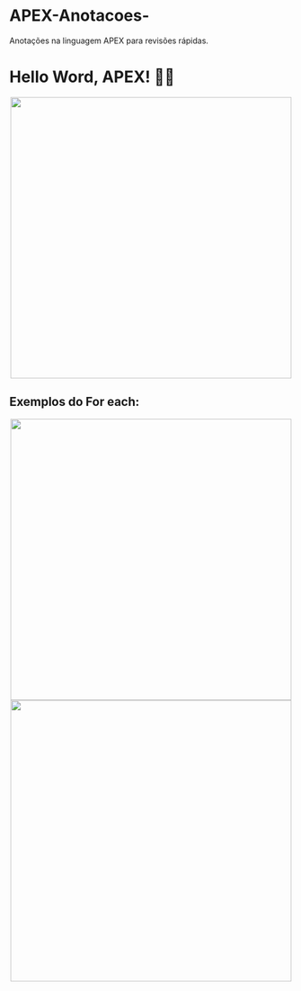 # APEX-Anotacoes-
Anotações na linguagem APEX para revisões rápidas. 
<h1> Hello Word, APEX! ✍🏼 </h1>

<div align="center">
<img src="https://user-images.githubusercontent.com/110033143/232263876-1dbf6e20-0625-4557-bedf-a3c726af9e89.jpg" width="500px" />
</div>

<h2>Exemplos do For each: </h2>
<div align="center">
<img src="https://user-images.githubusercontent.com/110033143/232263444-052c2917-cd33-40d6-ab87-b236f53e3026.png" width="500px" />
</div>

<div align="center">
<img src="https://user-images.githubusercontent.com/110033143/232319157-75072566-3696-4943-a602-c6bccf939446.jpg" width="500px" />
</div>



